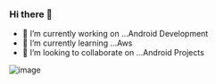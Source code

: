 ### Hi there 👋
- 🔭 I’m currently working on ...Android Development
- 🌱 I’m currently learning ...Aws
- 👯 I’m looking to collaborate on ...Android Projects



![image](https://user-images.githubusercontent.com/58764738/126458074-6fd93cce-c9e9-4906-ad10-400f2ac5b362.png)
